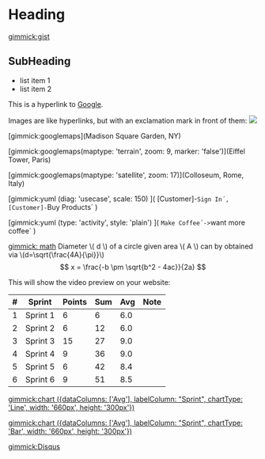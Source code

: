 Heading
=======

[gimmick:gist](5641564)

SubHeading
----------

  * list item 1
  * list item 2

  This is a hyperlink to [Google](http://google.com).

  Images are like hyperlinks, but with an exclamation mark in front of them:
  ![](http://placekitten.com/g/250/250)

[gimmick:googlemaps](Madison Square Garden, NY)

[gimmick:googlemaps(maptype: 'terrain', zoom: 9, marker: 'false')](Eiffel Tower, Paris)

[gimmick:googlemaps(maptype: 'satellite', zoom: 17)](Colloseum, Rome, Italy)

[gimmick:yuml (diag: 'usecase', scale: 150) ]( [Customer]-`Sign In´, [Customer]-`Buy Products´ )

[gimmick:yuml (type: 'activity', style: 'plain') ]( `Make Coffee´->`want more coffee´ )


[gimmick: math]()
Diameter \\( d \\) of a circle given area \\( A \\) can by obtained via \\(d=\sqrt{\frac{4A}{\pi}}\\)
$$ x = \frac{-b \pm \sqrt{b^2 - 4ac}}{2a} $$

This will show the video preview on your website:
[](http://www.youtube.com/watch?v=RMINSD7MmT4)

| #  | Sprint          | Points | Sum | Avg  | Note |
| -  | --------        |------- | --- | ---- | ---- |
| 1  | Sprint 1        | 6      | 6   | 6.0  | |
| 2  | Sprint 2        | 6      | 12  | 6.0  | |
| 3  | Sprint 3        | 15     | 27  | 9.0  | |
| 4  | Sprint 4        | 9      | 36  | 9.0  | |
| 5  | Sprint 5        | 6      | 42  | 8.4  | |
| 6  | Sprint 6        | 9      | 51  | 8.5  | |

[gimmick:chart ({dataColumns: ['Avg'], labelColumn: "Sprint", chartType: 'Line', width: '660px', height: '300px'})]()

[gimmick:chart ({dataColumns: ['Avg'], labelColumn: "Sprint", chartType: 'Bar', width: '660px', height: '300px'})]()

[gimmick:Disqus](your_disqus_shortname)